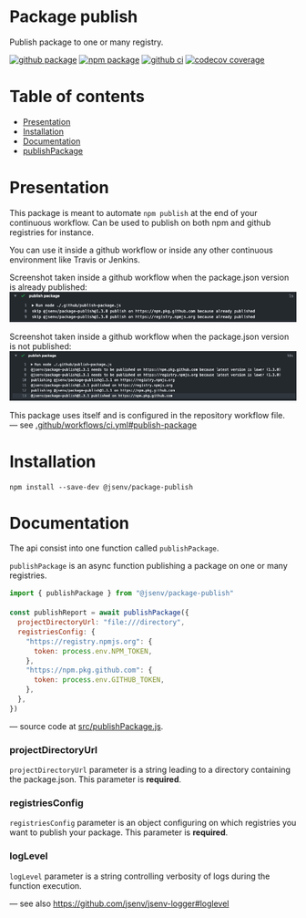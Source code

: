 # Package publish

Publish package to one or many registry.

[![github package](https://img.shields.io/github/package-json/v/jsenv/jsenv-package-publish.svg?logo=github&label=package)](https://github.com/jsenv/jsenv-package-publish/packages)
[![npm package](https://img.shields.io/npm/v/@jsenv/package-publish.svg?logo=npm&label=package)](https://www.npmjs.com/package/@jsenv/package-publish)
[![github ci](https://github.com/jsenv/jsenv-package-publish/workflows/ci/badge.svg)](https://github.com/jsenv/jsenv-package-publish/actions?workflow=ci)
[![codecov coverage](https://codecov.io/gh/jsenv/jsenv-package-publish/branch/master/graph/badge.svg)](https://codecov.io/gh/jsenv/jsenv-package-publish)

# Table of contents

- [Presentation](#Presentation)
- [Installation](#installation)
- [Documentation](#Documentation)
- [publishPackage](#publishPackage)

# Presentation

This package is meant to automate `npm publish` at the end of your continuous workflow. Can be used to publish on both npm and github registries for instance.

You can use it inside a github workflow or inside any other continuous environment like Travis or Jenkins.

Screenshot taken inside a github workflow when the package.json version is already published: ![already published github workflow screenshot](./docs/already-published-github-workflow-screenshot.png)

Screenshot taken inside a github workflow when the package.json version is not published: ![publishing github workflow screenshot](./docs/publishing-github-workflow-screenshot.png)

This package uses itself and is configured in the repository workflow file.<br />
— see [.github/workflows/ci.yml#publish-package](https://github.com/jsenv/jsenv-package-publish/blob/9bc6af39afa8825ff7fcdc475c3ede8e900c7475/.github/workflows/ci.yml#L39)

# Installation

```console
npm install --save-dev @jsenv/package-publish
```

# Documentation

The api consist into one function called `publishPackage`.

`publishPackage` is an async function publishing a package on one or many registries.

```js
import { publishPackage } from "@jsenv/package-publish"

const publishReport = await publishPackage({
  projectDirectoryUrl: "file:///directory",
  registriesConfig: {
    "https://registry.npmjs.org": {
      token: process.env.NPM_TOKEN,
    },
    "https://npm.pkg.github.com": {
      token: process.env.GITHUB_TOKEN,
    },
  },
})
```

— source code at [src/publishPackage.js](./src/publishPackage.js).

### projectDirectoryUrl

`projectDirectoryUrl` parameter is a string leading to a directory containing the package.json. This parameter is **required**.

### registriesConfig

`registriesConfig` parameter is an object configuring on which registries you want to publish your package. This parameter is **required**.

### logLevel

`logLevel` parameter is a string controlling verbosity of logs during the function execution.

— see also https://github.com/jsenv/jsenv-logger#loglevel
